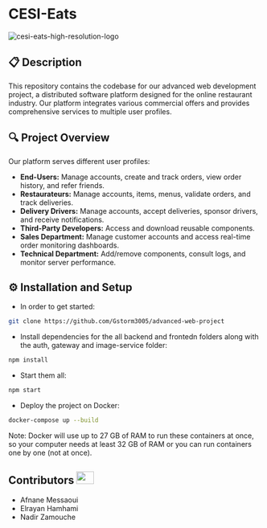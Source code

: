 # CESI-Eats

![cesi-eats-high-resolution-logo](https://github.com/NadirZamouche/CESI-Eats/assets/95188070/0be6d4cc-a03a-41a2-97e9-2d441c3ed722)



## 📋 Description
This repository contains the codebase for our advanced web development project, a distributed software platform designed for the online restaurant industry. Our platform integrates various commercial offers and provides comprehensive services to multiple user profiles.

## :mag: Project Overview
Our platform serves different user profiles:

- **End-Users:** Manage accounts, create and track orders, view order history, and refer friends.
- **Restaurateurs:** Manage accounts, items, menus, validate orders, and track deliveries.
- **Delivery Drivers:** Manage accounts, accept deliveries, sponsor drivers, and receive notifications.
- **Third-Party Developers:** Access and download reusable components.
- **Sales Department:** Manage customer accounts and access real-time order monitoring dashboards.
- **Technical Department:** Add/remove components, consult logs, and monitor server performance.

## ⚙️ Installation and Setup
* In order to get started:
```sh
git clone https://github.com/Gstorm3005/advanced-web-project
```
* Install dependencies for the all backend and frontedn folders along with the auth, gateway and image-service folder:
```sh
npm install
```
* Start them all:
```sh
npm start
```
* Deploy the project on Docker:
```sh
docker-compose up --build
```
Note: Docker will use up to 27 GB of RAM to run these containers at once, so your computer needs at least 32 GB of RAM or you can run containers one by one (not at once).

## Contributors <img src="https://raw.githubusercontent.com/TheDudeThatCode/TheDudeThatCode/master/Assets/Developer.gif" width=35 height=25>
- Afnane Messaoui
- Elrayan Hamhami
- Nadir Zamouche
